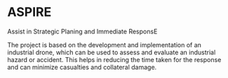 # ASPIRE
Assist in Strategic Planing and Immediate ResponsE

The project is based on the development and implementation of an industrial drone, which can be used to assess and evaluate an industrial hazard or accident. This helps in reducing the time taken for the response and can minimize casualties and collateral damage.
